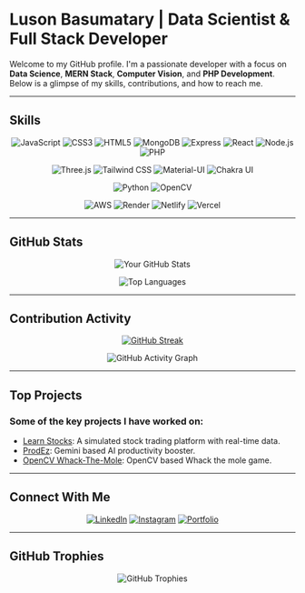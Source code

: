 # **Luson Basumatary | Data Scientist & Full Stack Developer**

Welcome to my GitHub profile. I'm a passionate developer with a focus on **Data Science**, **MERN Stack**, **Computer Vision**, and **PHP Development**. Below is a glimpse of my skills, contributions, and how to reach me.

---

## **Skills**

<div align="center">

![JavaScript](https://img.shields.io/badge/-JavaScript-F7DF1E?style=for-the-badge&logo=javascript&logoColor=black)
![CSS3](https://img.shields.io/badge/-CSS3-1572B6?style=for-the-badge&logo=css3&logoColor=white)
![HTML5](https://img.shields.io/badge/-HTML5-E34F26?style=for-the-badge&logo=html5&logoColor=white)
![MongoDB](https://img.shields.io/badge/-MongoDB-47A248?style=for-the-badge&logo=mongodb&logoColor=white)
![Express](https://img.shields.io/badge/Express-000000?style=for-the-badge&logo=express&logoColor=white)
![React](https://img.shields.io/badge/-React-61DAFB?style=for-the-badge&logo=react&logoColor=black)
![Node.js](https://img.shields.io/badge/-Node.js-339933?style=for-the-badge&logo=nodedotjs&logoColor=white)
![PHP](https://img.shields.io/badge/-PHP-777BB4?style=for-the-badge&logo=php&logoColor=white)
  
![Three.js](https://img.shields.io/badge/Three.js-000000?style=for-the-badge&logo=three.js&logoColor=white)
![Tailwind CSS](https://img.shields.io/badge/Tailwind_CSS-38B2AC?style=for-the-badge&logo=tailwind-css&logoColor=white)
![Material-UI](https://img.shields.io/badge/MaterialUI-0081CB?style=for-the-badge&logo=material-ui&logoColor=white)
![Chakra UI](https://img.shields.io/badge/ChakraUI-319795?style=for-the-badge&logo=chakra-ui&logoColor=white)
  
![Python](https://img.shields.io/badge/-Python-3776AB?style=for-the-badge&logo=python&logoColor=white)
![OpenCV](https://img.shields.io/badge/OpenCV-5C3EE8?style=for-the-badge&logo=opencv&logoColor=white)

![AWS](https://img.shields.io/badge/AWS-232F3E?style=for-the-badge&logo=aws&logoColor=white)
![Render](https://img.shields.io/badge/Render-46E3B7?style=for-the-badge&logo=render&logoColor=white)
![Netlify](https://img.shields.io/badge/Netlify-00C7B7?style=for-the-badge&logo=netlify&logoColor=white)
![Vercel](https://img.shields.io/badge/Vercel-000000?style=for-the-badge&logo=vercel&logoColor=white)
</div>

---

## **GitHub Stats**

<div align="center">

![Your GitHub Stats](https://github-readme-stats.vercel.app/api?username=Luson045&show_icons=true&theme=transparent&hide=issues,prs&count_private=true&hide_border=true)

![Top Languages](https://github-readme-stats.vercel.app/api/top-langs/?username=Luson045&layout=compact&theme=transparent&hide_border=true)

</div>

---

## **Contribution Activity**

<div align="center">

[![GitHub Streak](https://streak-stats.demolab.com?user=Luson045&theme=transparent&hide_border=true&fire=orange&ring=blue)](https://git.io/streak-stats)

![GitHub Activity Graph](https://github-readme-activity-graph.vercel.app/graph?username=Luson045&bg_color=ffffff&color=000000&line=003153&point=0056b3&hide_border=true)

</div>

---

## **Top Projects**

### Some of the key projects I have worked on:
- [Learn Stocks](https://learnstocks.netlify.app/): A simulated stock trading platform with real-time data.
- [ProdEz](https://prodez-ai.netlify.app/): Gemini based AI productivity booster.
- [OpenCV Whack-The-Mole](https://github.com/Luson045/Opencv-whack-the-mole-game): OpenCV based Whack the mole game.

---

## **Connect With Me**

<div align="center">

[![LinkedIn](https://img.shields.io/badge/-LinkedIn-0077B5?style=for-the-badge&logo=linkedin&logoColor=white)](edin.com/in/luson-basumatary-79a93b244/)
[![Instagram](https://img.shields.io/badge/-Instagram-1DA1F2?style=for-the-badge&logo=instagram&logoColor=white)](https://www.instagram.com/lusonbasumatary/)
[![Portfolio](https://img.shields.io/badge/-Portfolio-FF6347?style=for-the-badge&logo=githubpages&logoColor=white)](https://luson045.github.io/portfolio/)

</div>

---

## **GitHub Trophies**

<div align="center">

![GitHub Trophies](https://github-profile-trophy.vercel.app/?username=Luson045&theme=flat&no-frame=true&column=6)

</div>
